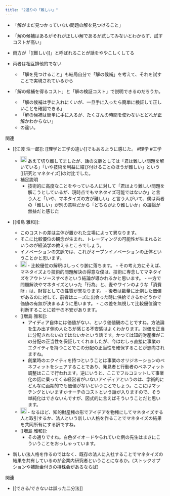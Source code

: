 ```yaml
---
title: "2通りの「難しい」"
---
```


- 「解がまだ見つかっていない問題の解を見つけること」
- 「解の候補はあるがそれが正しい解であるか試してみないとわからず、試すコストが高い」
- 両方が「[[難しい]]」と呼ばれることが話をややこしくしてる

- 両者は相互排他的でない
    - 「解を見つけること」も結局自分で「解の候補」を考えて、それを試すことで実現されているから

- 「解の候補を得るコスト」と「解の検証コスト」で説明できるのだろうか。
    - 「解の候補は手に入れにくいが、一旦手に入ったら簡単に検証して正しいことを確認できる」
    - 「解の候補は簡単に手に入るが、たくさんの時間を使わないとどれが正解かわからない」
    - の違い。

関連
- [[江渡 浩一郎]]: [[理学と工学の違い]]でもあるように感じた。 #理学 #工学
    - <img src='https://scrapbox.io/api/pages/nishio/nishio/icon' alt='nishio.icon' height="19.5"/> あえて切り離してましたが、話の文脈としては「君は難しい問題を解いている」「いや技術を利益に結び付けることのほうが難しい」という[[研究とマネタイズ]]の対比でした。
    - 補足説明
        - 技術的に高度なことをやっている人に対して「君はより難しい問題を解こうとしているが、現時点でもマネタイズ可能ではないか」と言う人と「いや、マネタイズの方が難しい」と言う人がいて、僕は両者の「難しい」が別の意味だから「どちらがより難しいか」の議論が無益だと感じた
- [[増島 雅和]]:
    - このコストの差は主体が置かれた立場によって異なります。
    - そこに比較優位の観念が生まれ、トレーディングの可能性が生まれるというのが経済学の教えるところでしょう。
    - イノベーションの文脈では、これがオープンイノベーションの正体ということかと思います。
    - <img src='https://scrapbox.io/api/pages/nishio/nishio/icon' alt='nishio.icon' height="19.5"/>
        - 比較優位の解釈はしっくり腑に落ちます。
            - その考え方にそえば、マネタイズより技術的問題解決の得意な僕は、技術に専念してマネタイズをアウトソースすべきという結論が導かれるかと思います。
        - 一方で問題解決やマネタイズといった「行為」と、麦やワインのような「消費財」は、財貨としての性質が異なります。
            - 後者は数量に比例した価値があるのに対して、前者はニーズに出会った時に供給できるかどうかで価値の有無が決まるように思います。
        - この差を無視して比較優位論で判断することに若干の不安があります。
    - [[増島 雅和]]:
        - アイディア自体には価値がない、という価値観のことですね。方法論を生み出す側の人たちが感じる不安感はよくわかります。対価を正当に分配されないのではないかという話です。かつては知的財産権がこの分配の正当性を保証してくれましたが、今はむしろ直接に事業のエクイティを持つことでこの分配の正当性を確保することが志向されますね。
        - 創業時のエクイティを持つということは事業のオリジネーションのベネフィットをシェアすることであり、発見者と行動者のベネフィット調整はここで行われます。逆にいうと、ここでフルコミットして事業化の話に乗ってくる経営者がいないアイディアというのは、学術的にどんなに画期的でも価値がないということでしょう。ここにはマッチングといいますかサーチのコストという話が入りますので、そう単純化はできないんですが、図式的に言えばそういうことだと思います。
    - <img src='https://scrapbox.io/api/pages/nishio/nishio/icon' alt='nishio.icon' height="19.5"/>
        - なるほど、知的財産権の形でアイデアを物権にしてマネタイズする人と取引するか、法人という新しい人格を作ることでマネタイズの結果を共同所有にする訳ですね。
    - [[増島 雅和]]:
        - その通りですね。白色ダイオードやられていた例の先生はまさにこういうことをおっしゃっています。

- 新しい法人格を作るのではなく、既存の法人に入社することでマネタイズの結果を共有しているのが企業内研究者ということになるか。(ストックオプションや補助金付きの持株会があるならば)

関連
- [[できる/できないは誤った二分法]]
